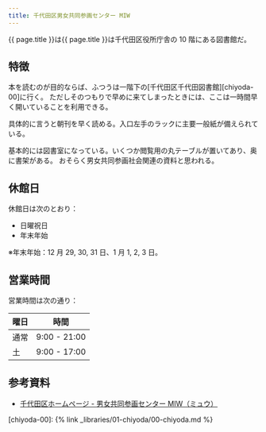 ```yaml
---
title: 千代田区男女共同参画センター MIW
---
```


{{ page.title }}は{{ page.title }}は千代田区役所庁舎の 10 階にある図書館だ。

## 特徴

本を読むのが目的ならば、ふつうは一階下の[千代田区千代田図書館][chiyoda-00]に行く。
ただしそのつもりで早めに来てしまったときには、ここは一時間早く開いていることを利用できる。

具体的に言うと朝刊を早く読める。入口左手のラックに主要一般紙が備えられている。

基本的には図書室になっている。いくつか閲覧用の丸テーブルが置いてあり、奥に書架がある。
おそらく男女共同参画社会関連の資料と思われる。

## 休館日

休館日は次のとおり：

* 日曜祝日
* 年末年始

※年末年始：12 月 29, 30, 31 日、1 月 1, 2, 3 日。

## 営業時間

営業時間は次の通り：

| 曜日 | 時間         |
| ---- | ------------ |
| 通常 | 9:00 - 21:00 |
| 土   | 9:00 - 17:00 |

## 参考資料

* [千代田区ホームページ - 男女共同参画センター MIW（ミュウ）](http://www.city.chiyoda.lg.jp/koho/kurashi/danjo/miw/index.html)

[chiyoda-00]: {% link _libraries/01-chiyoda/00-chiyoda.md %}
